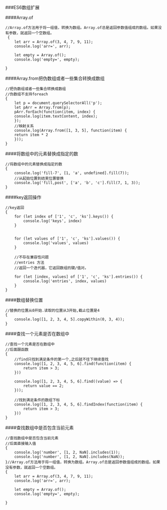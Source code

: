 ###ES6数组扩展


####Array.of
    
    //Array.of方法用于将一组值，转换为数组。Array.of总是返回参数值组成的数组。如果没有参数，就返回一个空数组。
     {
        let arr = Array.of(3, 4, 7, 9, 11);
        console.log('arr=', arr);

        let empty = Array.of();
        console.log('empty=', empty);
    
    }

####Array.from把伪数组或者一些集合转换成数组

    //把伪数组或者一些集合转换成数组
    //伪数组不支持foreach
    {
        let p = document.querySelectorAll('p');
        let pArr = Array.from(p);
        pArr.forEach(function(item, index) {
        console.log(item.textContent, index);
        });
        //映射关系
        console.log(Array.from([1, 3, 5], function(item) {
        return item * 2
        }));
    }

####将数组中的元素替换成指定的数

    //将数组中的元素替换成指定的数
    {
        console.log('fill-7', [1, 'a', undefined].fill(7));
        //从起始位置到结束位置替换
        console.log('fill,post', ['a', 'b', 'c'].fill(7, 1, 3));
    }

####key返回操作

    //key返回
    {
        for (let index of ['1', 'c', 'ks'].keys()) {
            console.log('keys', index)
        }


        for (let values of ['1', 'c', 'ks'].values()) {
            console.log('values', values)
        }

        //不存在兼容性问题
        //entries 方法
        //返回一个迭代器，它返回数组的键/值对。

        for (let [index, values] of ['1', 'c', 'ks'].entries()) {
            console.log('entries', index, values)
        }
    }


####数组替换位置

    //替换的位置从0开始.读取的位置从3开始,截止位置是4
    {
        console.log([1, 2, 3, 4, 5].copyWithin(0, 3, 4));
    }


####查找一个元素是否在数组中

    //查找一个元素是否在数组中
    //后面跟函数
    {
        //find只找到满足条件的第一个,之后就不往下继续查找
        console.log([1, 2, 3, 4, 5, 6].find(function(item) {
            return item > 3;
        }))

        console.log([1, 2, 3, 4, 5, 6].find((value) => {
            return value == 2;
        }));

        //找到满足条件的数组下标
        console.log([1, 2, 3, 4, 5, 6].findIndex(function(item) {
            return item > 3;
        }))
    }

####查找数组中是否包含当前元素

    //查找数组中是否包含当前元素
    //后面直接输入值
    {
        console.log('number', [1, 2, NaN].includes(1));
        console.log('number', [1, 2, NaN].includes(NaN));
    }//Array.of方法用于将一组值，转换为数组。Array.of总是返回参数值组成的数组。如果没有参数，就返回一个空数组。
    {
        let arr = Array.of(3, 4, 7, 9, 11);
        console.log('arr=', arr);

        let empty = Array.of();
        console.log('empty=', empty);

    }

